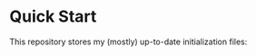 Quick Start
===============================================================================
This repository stores my (mostly) up-to-date initialization files:
